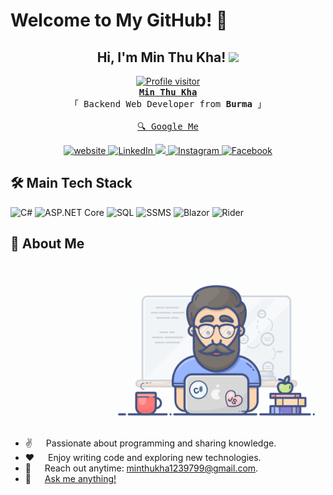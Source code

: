 
# Welcome to My GitHub! 👋
 
<div align="center">
  <h2>Hi, I'm Min Thu Kha! <img src="https://media.giphy.com/media/hvRJCLFzcasrR4ia7z/giphy.gif" width="28"></h2>
  <a href="https://komarev.com/ghpvc/?username=minthukha-coding">
    <img src="https://komarev.com/ghpvc/?username=minthukha-coding&label=Visitors&color=0e75b6&style=flat" alt="Profile visitor" />
  </a>
</div>
 
<div align="center">
  <samp>
    <b><a target="_blank" href="https://minthukha-coding.com">Min Thu Kha</a></b>
    <br>「 Backend Web Developer from <b>Burma</b> 」
    <br><br>
    <a href="https://www.google.com/search?q=Min+Thu+Kha">🔍 Google Me</a>
  </samp>
</div>

<p align="center">
  <a href="https://minthukha-coding.com" target="blank">
    <img src="https://img.shields.io/badge/Website-DC143C?style=for-the-badge&logo=medium&logoColor=white" alt="website" />
  </a>
  <a href="https://www.linkedin.com/in/minthukha-coding/" target="_blank">
    <img src="https://img.shields.io/badge/LinkedIn-0077B5?style=for-the-badge&logo=linkedin&logoColor=white" alt="LinkedIn" />
  </a>
  <a href="https://twitter.com/_alsiam" target="_blank">
    <img src="https://img.shields.io/badge/Twitter-1DA1F2?style=for-the-badge&logo=twitter&logoColor=white" />
  </a>
  <a href="https://www.instagram.com/lemon0172022/" target="_blank">
    <img src="https://img.shields.io/badge/Instagram-fe4164?style=for-the-badge&logo=instagram&logoColor=white" alt="Instagram" />
  </a>
  <a href="https://www.facebook.com/minthukha10988/" target="_blank">
    <img src="https://img.shields.io/badge/Facebook-20BEFF?&style=for-the-badge&logo=facebook&logoColor=white" alt="Facebook" />
  </a>
</p>

## 🛠️ Main Tech Stack

![C#](https://img.shields.io/badge/C%23-239120?style=for-the-badge&logo=c-sharp&logoColor=white)
![ASP.NET Core](https://img.shields.io/badge/ASP.NET%20Core-512BD4?style=for-the-badge&logo=dotnet&logoColor=white)
![SQL](https://img.shields.io/badge/SQL-4479A1?style=for-the-badge&logo=sql&logoColor=white)
![SSMS](https://img.shields.io/badge/SSMS-F2C811?style=for-the-badge&logo=microsoft-sql-server&logoColor=black)
![Blazor](https://img.shields.io/badge/Blazor-512BD4?style=for-the-badge&logo=blazor&logoColor=white)
![Rider](https://img.shields.io/badge/Rider-000000?style=for-the-badge&logo=rider&logoColor=white)

## 📖 About Me

<div align="right">
  <img width="350" src="/assets/programmer.gif" alt="Coding gif" />
</div>

- ✌️ &emsp; Passionate about programming and sharing knowledge.
- ❤️ &emsp; Enjoy writing code and exploring new technologies.
- 📧 &emsp; Reach out anytime: [minthukha1239799@gmail.com](mailto:minthukha1239799@gmail.com).
- 💬 &emsp; [Ask me anything!](https://github.com/minthukha-coding/minthukha-coding/issues)
